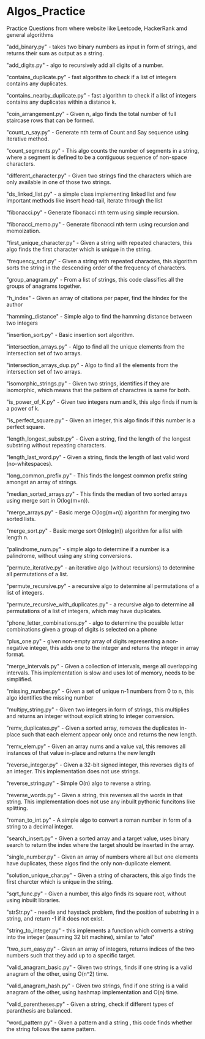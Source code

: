 # Algos_Practice
Practice Questions from where website like Leetcode, HackerRank amd general algorithms

"add_binary.py" - takes two binary numbers as input in form of strings, and returns their sum as output as a string.

"add_digits.py" - algo to recursively add all digits of a number.

"contains_duplicate.py" - fast algorithm to check if a list of integers contains any duplicates.

"contains_nearby_duplicate.py" - fast algorithm to check if a list of integers contains any duplicates within a distance k.

"coin_arrangement.py" - Given n, algo finds the total number of full staircase rows that can be formed.

"count_n_say.py" - Generate nth term of Count and Say sequence using iterative method.

"count_segments.py" - This algo counts the number of segments in a string, where a segment is defined to be a contiguous sequence of non-space characters.

"different_character.py" - Given two strings find the characters which are only available in one of those two strings.

"ds_linked_list.py" - a simple class implementing linked list and few important methods like insert head-tail, iterate through the list

"fibonacci.py" - Generate fibonacci nth term using simple recursion.

"fibonacci_memo.py" - Generate fibonacci nth term using recursion and memoization.

"first_unique_character.py" - Given a string with repeated characters, this algo finds the first character which is unique in the string.

"frequency_sort.py" - Given a string with repeated charactes, this algorithm sorts the string in the descending order of the frequency of characters.  

"group_anagram.py" - From a list of strings, this code classifies all the groups of anagrams together.

"h_index" - Given an array of citations per paper, find the hIndex for the author

"hamming_distance" - Simple algo to find the hamming distance between two integers
 
"insertion_sort.py" - Basic insertion sort algorithm. 

"intersection_arrays.py" - Algo to find all the unique elements from the intersection set of two arrays.

"intersection_arrays_dup.py" - Algo to find all the elements from the intersection set of two arrays. 

"isomorphic_strings.py" - Given two strings, identifies if they are isomorphic, which means that the pattern of charactres is same for both.

"is_power_of_K.py" - Given two integers num and k, this algo finds if num is a power of k.

"is_perfect_square.py" - Given an integer, this algo finds if this number is a perfect square.
 
"length_longest_substr.py" - Given a string, find the length of the longest substring without repeating characters.

"length_last_word.py" - Given a string, finds the length of last valid word (no-whitespaces).

"long_common_prefix.py" - This finds the longest common prefix string amongst an array of strings.

"median_sorted_arrays.py" - This finds the median of two sorted arrays using merge sort in O(log(m+n)). 

"merge_arrays.py" - Basic merge O(log(m+n)) algorithm for merging two sorted lists. 

"merge_sort.py" - Basic merge sort O(nlog(n)) algorithm for a list with length n.

"palindrome_num.py" - simple algo to determine if a number is a palindrome, without using any string conversions. 

"permute_iterative.py" - an iterative algo (without recursions) to determine all permutations of a list.

"permute_recursive.py" - a recursive algo to determine all permutations of a list of integers.

"permute_recursive_with_duplicates.py" - a recursive algo to determine all permutations of a list of integers, which may have duplicates.

"phone_letter_combinations.py" - algo to determine the possible letter combinations given a group of digits is selected on a phone

"plus_one.py" - given non-empty array of digits representing a non-negative integer, this adds one to the integer and returns the integer in array format. 

"merge_intervals.py" - Given a collection of intervals, merge all overlapping intervals. This implementation is slow and uses lot of memory, needs to be simplified.

"missing_number.py" - Given a set of unique n-1 numbers from 0 to n, this algo identifies the missing number

"multipy_string.py" - Given two integers in form of strings, this multiplies and returns an integer without explicit string to integer conversion.

"remv_duplicates.py" - Given a sorted array, removes the duplicates in-place such that each element appear only once and returns the new length.

"remv_elem.py" - Given an array nums and a value val, this removes all instances of that value in-place and returns the new length

"reverse_integer.py" - Given a 32-bit signed integer, this reverses digits of an integer. This implementation does not use strings.

"reverse_string.py" - Simple O(n) algo to reverse a string. 
 
"reverse_words.py" - Given a string, this reverses all the words in that string. This implementation does not use any inbuilt pythonic funcitons like splitting.

"roman_to_int.py" - A simple algo to convert a roman number in form of a string to a decimal integer. 

"search_insert.py" - Given a sorted array and a target value, uses binary search to return the index where the target should be inserted in the array.

"single_number.py" - Given an array of numbers where all but one elements have duplicates, these algos find the only non-duplicate element.

"solution_unique_char.py" - Given a string of characters, this algo finds the first charcter which is unique in the string.

"sqrt_func.py" - Given a number, this algo finds its square root, without using inbuilt libraries.

"strStr.py" - needle and haystack problem, find the position of substring in a string, and return -1 if it does not exist.

"string_to_integer.py" - this implements a function which converts a string into the integer (assuming 32 bit machine), similar to "atoi"

"two_sum_easy.py" - Given an array of integers, returns indices of the two numbers such that they add up to a specific target.

"valid_anagram_basic.py" - Given two strings, finds if one string is a valid anagram of the other, using O(n^2) time.

"valid_anagram_hash.py" - Given two strings, find if one string is a valid anagram of the other, using hashmap implementation and O(n) time. 

"valid_parentheses.py" - Given a string, check if different types of paranthesis are balanced. 

"word_pattern.py" - Given a pattern and a string , this code finds whether the string follows the same pattern.
